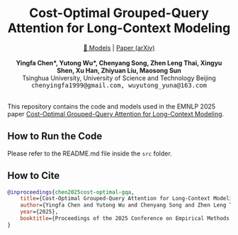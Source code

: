 <h1 align="center">Cost-Optimal Grouped-Query Attention for Long-Context Modeling</h1>

<div align="center">
  <a href="https://huggingface.co/collections/chen-yingfa/cost-optimal-gqa-models-68c685bab808768393c9aa39">🤗 Models</a> |
  <a href="https://arxiv.org/abs/2310.05963">Paper (arXiv)</a>
</div>
</br>

<div align="center">
  <span style="font-weight: bold;">Yingfa Chen*, Yutong Wu*, Chenyang Song, Zhen Leng Thai, Xingyu Shen, Xu Han, Zhiyuan Liu, Maosong Sun</span> </br>
  Tsinghua University, University of Science and Technology Beijing</br>
  <span style="font-family: monospace">chenyingfa1999@gmail.com, wuyutong_yuna@163.com</span> </br></br>
</div>

This repository contains the code and models used in the EMNLP 2025 paper [Cost-Optimal Grouped-Query Attention for Long-Context Modeling](https://arxiv.org/abs/2503.09579).

## How to Run the Code

Please refer to the README.md file inside the `src` folder.

## How to Cite

```bibtex
@inproceedings{chen2025cost-optimal-gqa,
    title={Cost-Optimal Grouped-Query Attention for Long-Context Modeling}, 
    author={Yingfa Chen and Yutong Wu and Chenyang Song and Zhen Leng Thai and Xingyu Shen and Xu Han and Zhiyuan Liu and Maosong Sun},
    year={2025},
    booktitle={Proceedings of the 2025 Conference on Empirical Methods in Natural Language Processing (EMNLP)},
}
```
